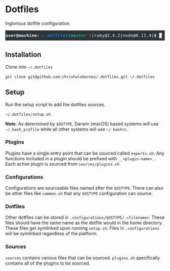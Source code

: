 Dotfiles
========

Inglorious dotfile configuration.


![a terminal prompt using .dotfiles.](https://raw.githubusercontent.com/chrishalebarnes/.dotfiles/master/prompt.png?raw=true)

## Installation
Clone into `~/.dotfiles`
```
git clone git@github.com:chrishalebarnes/.dotfiles.git ~/.dotfiles
```

## Setup
Run the setup script to add the dotfiles sources.
```
~/.dotfiles/setup.sh
```

**Note**: As determined by `$OSTYPE`, Darwin (macOS) based systems will use `~/.bash_profile` while all other systems will use `~/.bashrc`.

### Plugins
Plugins have a single entry point that can be sourced called `exports.sh`. Any functions included in a plugin should be prefixed with `__<plugin-name>_`. Each active plugin is sourced from `sources/plugins.sh`

### Configurations
Configurations are sourceable files named after the `$OSTYPE`. There can also be other files like `common.sh` that any `$OSTYPE` configuration can source.

### Dotfiles
Other dotfiles can be stored in `.configurations/$OSTYPE/.<filename>`. These files should have the same name as the dotfile would in the home directory. These files get symlinked upon running `setup.sh`. Files in `.configurations` will be symlinked regardless of the platform.

### Sources
`sources` contains various files that can be sourced. `plugins.sh` specifically contains all of the plugins to be sourced.
